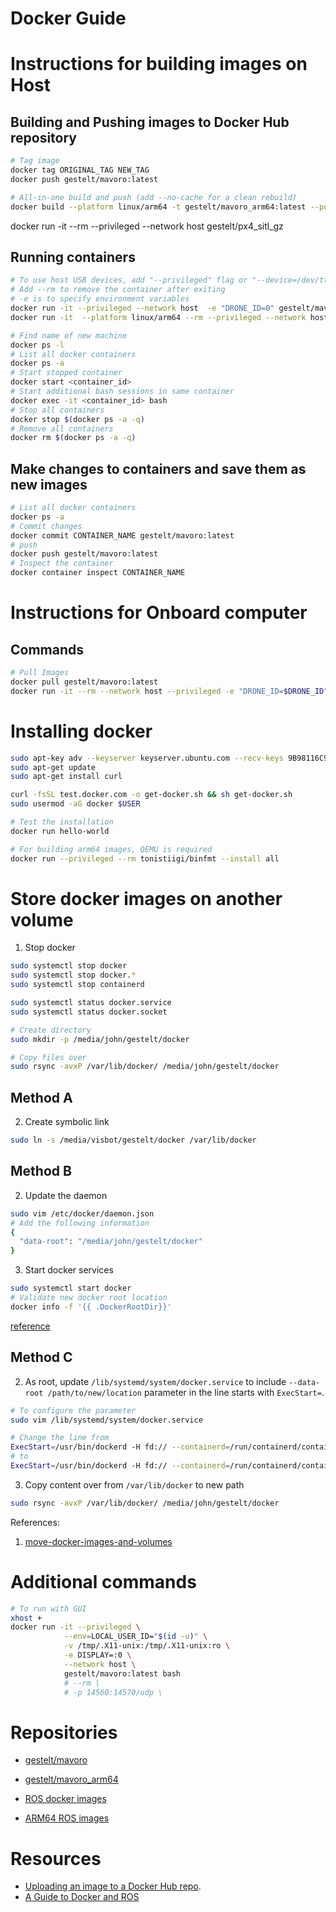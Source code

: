 # Docker Guide

# Instructions for building images on Host

## Building and Pushing images to Docker Hub repository
```bash
# Tag image
docker tag ORIGINAL_TAG NEW_TAG
docker push gestelt/mavoro:latest

# All-in-one build and push (add --no-cache for a clean rebuild)
docker build --platform linux/arm64 -t gestelt/mavoro_arm64:latest --push .
```

docker run -it --rm --privileged --network host  gestelt/px4_sitl_gz

## Running containers
```bash
# To use host USB devices, add "--privileged" flag or "--device=/dev/ttyAML1"
# Add --rm to remove the container after exiting
# -e is to specify environment variables
docker run -it --privileged --network host  -e "DRONE_ID=0" gestelt/mavoro:latest
docker run -it  --platform linux/arm64 --rm --privileged --network host  -e "DRONE_ID=0" gestelt/mavoro_arm64:latest

# Find name of new machine 
docker ps -l
# List all docker containers
docker ps -a
# Start stopped container
docker start <container_id>
# Start additional bash sessions in same container
docker exec -it <container_id> bash
# Stop all containers
docker stop $(docker ps -a -q)
# Remove all containers
docker rm $(docker ps -a -q)
```

## Make changes to containers and save them as new images
```bash
# List all docker containers
docker ps -a
# Commit changes
docker commit CONTAINER_NAME gestelt/mavoro:latest
# push 
docker push gestelt/mavoro:latest
# Inspect the container
docker container inspect CONTAINER_NAME
```

# Instructions for Onboard computer

## Commands
```bash
# Pull Images
docker pull gestelt/mavoro:latest
docker run -it --rm --network host --privileged -e "DRONE_ID=$DRONE_ID" gestelt/mavoro:latest
```

# Installing docker
```bash
sudo apt-key adv --keyserver keyserver.ubuntu.com --recv-keys 9B98116C9AA302C7
sudo apt-get update
sudo apt-get install curl

curl -fsSL test.docker.com -o get-docker.sh && sh get-docker.sh
sudo usermod -aG docker $USER 

# Test the installation
docker run hello-world 

# For building arm64 images, QEMU is required
docker run --privileged --rm tonistiigi/binfmt --install all
```

# Store docker images on another volume
1. Stop docker
```bash
sudo systemctl stop docker
sudo systemctl stop docker.*
sudo systemctl stop containerd

sudo systemctl status docker.service
sudo systemctl status docker.socket

# Create directory
sudo mkdir -p /media/john/gestelt/docker

# Copy files over
sudo rsync -avxP /var/lib/docker/ /media/john/gestelt/docker
```

## Method A
2. Create symbolic link 
```bash
sudo ln -s /media/visbot/gestelt/docker /var/lib/docker
```

## Method B
2. Update the daemon
```bash
sudo vim /etc/docker/daemon.json
# Add the following information
{
  "data-root": "/media/john/gestelt/docker"
}
```
3. Start docker services
```bash
sudo systemctl start docker
# Validate new docker root location
docker info -f '{{ .DockerRootDir}}'
```

[reference](https://www.ibm.com/docs/en/z-logdata-analytics/5.1.0?topic=software-relocating-docker-root-directory)

## Method C

2. As root, update `/lib/systemd/system/docker.service` to include `--data-root /path/to/new/location` parameter in the line starts with `ExecStart=`. 
```bash
# To configure the parameter
sudo vim /lib/systemd/system/docker.service

# Change the line from 
ExecStart=/usr/bin/dockerd -H fd:// --containerd=/run/containerd/containerd.sock
# to
ExecStart=/usr/bin/dockerd -H fd:// --containerd=/run/containerd/containerd.sock --data-root /media/john/gestelt/
```

3. Copy content over from `/var/lib/docker` to new path
```bash
sudo rsync -avxP /var/lib/docker/ /media/john/gestelt/docker
```

References:
1. [move-docker-images-and-volumes](https://wiki.casaos.io/en/guides/move-docker-images-and-volumes-to-a-diffferent-storage#:~:text=There%20are%20few%20options%20to,systemd%20with%20the%20new%20path.)


# Additional commands
```bash
# To run with GUI
xhost +
docker run -it --privileged \
            --env=LOCAL_USER_ID="$(id -u)" \
            -v /tmp/.X11-unix:/tmp/.X11-unix:ro \
            -e DISPLAY=:0 \
            --network host \
            gestelt/mavoro:latest bash
            # --rm \
            # -p 14560:14570/udp \
```

# Repositories

- [gestelt/mavoro](https://hub.docker.com/repository/docker/gestelt/mavoro/general)
- [gestelt/mavoro_arm64](https://hub.docker.com/repository/docker/gestelt/mavoro_arm64/general)

- [ROS docker images](https://registry.hub.docker.com/_/ros/)

- [ARM64 ROS images](https://hub.docker.com/r/arm64v8/ros)

# Resources

- [Uploading an image to a Docker Hub repo](https://docs.docker.com/guides/workshop/04_sharing_app/).
- [A Guide to Docker and ROS](https://roboticseabass.com/2021/04/21/docker-and-ros/)


